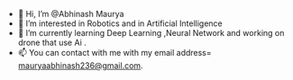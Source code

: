 - 👋 Hi, I’m @Abhinash Maurya
- 👀 I’m interested in Robotics and in Artificial Intelligence
- 🌱 I’m currently learning Deep Learning ,Neural Network and working on drone that use Ai .
- 📫 You can contact with me with my email address= mauryaabhinash236@gmail.com.
<!---
Abhinash1233/Abhinash1233 is a ✨ special ✨ repository because its `README.md` (this file) appears on your GitHub profile.
You can click the Preview link to take a look at your changes.
--->
